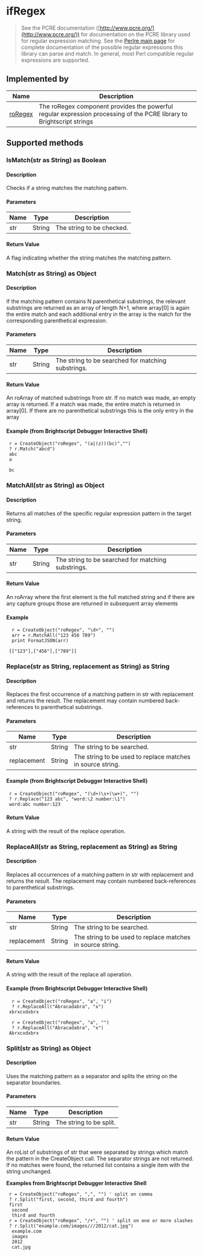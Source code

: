 ifRegex
=======

> See the PCRE documentation ([http://www.pcre.org/](http://www.pcre.org/)) for documentation on the PCRE library used for regular expression matching. See the [Perlre main page](http://perldoc.perl.org/perlre.html "Perlre main page") for complete documentation of the possible regular expressions this library can parse and match. In general, most Perl compatible regular expressions are supported.

Implemented by
--------------

| Name | Description |
| --- | --- |
| [roRegex](/docs/references/brightscript/components/roregex.md "roRegex") | The roRegex component provides the powerful regular expression processing of the PCRE library to Brightscript strings |

Supported methods
-----------------

### IsMatch(str as String) as Boolean

#### Description

Checks if a string matches the matching pattern.

#### Parameters

| Name | Type | Description |
| --- | --- | --- |
| str | String | The string to be checked. |

#### Return Value

A flag indicating whether the string matches the matching pattern.

### Match(str as String) as Object

#### Description

If the matching pattern contains N parenthetical substrings, the relevant substrings are returned as an array of length N+1, where array\[0\] is again the entire match and each additional entry in the array is the match for the corresponding parenthetical expression.

#### Parameters

| Name | Type | Description |
| --- | --- | --- |
| str | String | The string to be searched for matching substrings. |

#### Return Value

An roArray of matched substrings from str. If no match was made, an empty array is returned. If a match was made, the entire match is returned in array\[0\]. If there are no parenthetical substrings this is the only entry in the array

#### Example (from Brightscript Debugger Interactive Shell)

     r = CreateObject("roRegex", "(a|(z))(bc)","")
     ? r.Match("abcd")
     abc
     a
    
     bc
    

### MatchAll(str as String) as Object

#### Description

Returns all matches of the specific regular expression pattern in the target string.

#### Parameters

| Name | Type | Description |
| --- | --- | --- |
| str | String | The string to be searched for matching substrings. |

#### Return Value

An roArray where the first element is the full matched string and if there are any capture groups those are returned in subsequent array elements

#### Example

      r = CreateObject("roRegex", "\d+", "")
      arr = r.MatchAll("123 456 789")
      print FormatJSON(arr)
    
     [["123"],["456"],["789"]]
    

### Replace(str as String, replacement as String) as String

#### Description

Replaces the first occurrence of a matching pattern in str with replacement and returns the result. The replacement may contain numbered back-references to parenthetical substrings.

#### Parameters

| Name | Type | Description |
| --- | --- | --- |
| str | String | The string to be searched. |
| replacement | String | The string to be used to replace matches in source string. |

#### Example (from Brightscript Debugger Interactive Shell)

     r = CreateObject("roRegex", "(\d+)\s+(\w+)", "")
     ? r.Replace("123 abc", "word:\2 number:\1")
     word:abc number:123
    

#### Return Value

A string with the result of the replace operation.

### ReplaceAll(str as String, replacement as String) as String

#### Description

Replaces all occurrences of a matching pattern in str with replacement and returns the result. The replacement may contain numbered back-references to parenthetical substrings.

#### Parameters

| Name | Type | Description |
| --- | --- | --- |
| str | String | The string to be searched. |
| replacement | String | The string to be used to replace matches in source string. |

#### Return Value

A string with the result of the replace all operation.

#### Example (from Brightscript Debugger Interactive Shell)

      r = CreateObject("roRegex", "a", "i")
      ? r.ReplaceAll("Abracadabra", "x")
     xbrxcxdxbrx
    
      r = CreateObject("roRegex", "a", "")
      ? r.ReplaceAll("Abracadabra", "x")
     Abrxcxdxbrx
    

### Split(str as String) as Object

#### Description

Uses the matching pattern as a separator and splits the string on the separator boundaries.

#### Parameters

| Name | Type | Description |
| --- | --- | --- |
| str | String | The string to be split. |

#### Return Value

An roList of substrings of str that were separated by strings which match the pattern in the CreateObject call. The separator strings are not returned. If no matches were found, the returned list contains a single item with the string unchanged.

**Examples from Brightscript Debugger Interactive Shell**

     r = CreateObject("roRegex", ",", "") ' split on comma
     ? r.Split("first, second, third and fourth")
     first
      second
      third and fourth
     r = CreateObject("roRegex", "/+", "") ' split on one or more slashes
     ? r.Split("example.com/images///2012/cat.jpg")
      example.com
      images
      2012
      cat.jpg